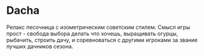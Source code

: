 # Dacha
Релакс песочница с изометрическим советским стилем. Смысл игры прост - свобода выбора делать что хочешь, выращивать огурцы, рыбачить, строить дачу, и соревноваться с другими игроками за звание лучших дачников сезона.